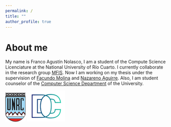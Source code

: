 ```yaml
---
permalink: /
title: ""
author_profile: true
---
```


About me
======
My name is Franco Agustín Nolasco, I am a student of the Compute Science Licenciature at the National University of Río Cuarto. I currently collaborate in the research group [MFIS](https://mfis.dc.exa.unrc.edu.ar/people).
Now I am working on my thesis under the supervision of [Facundo Molina](https://facumolina.github.io/) and [Nazareno Aguirre](https://nmaguirre.github.io/).
Also, I am student counselor of the [Computer Science Department](https://dc.exa.unrc.edu.ar/personal/autoridades/) of the University.


<img src="/images/unrc-logo.png" width="63" height="90"> <img src="/images/dc-logo.png" width="120" height="97">

